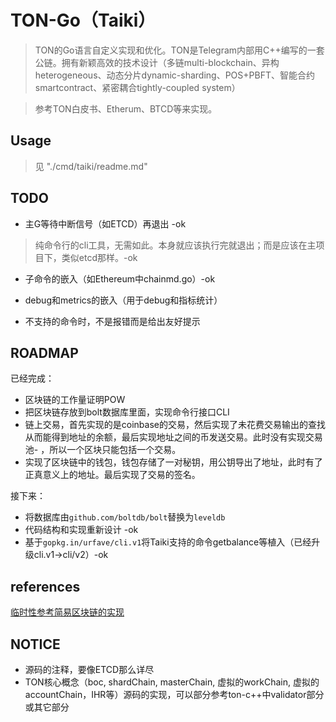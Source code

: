 # TON-Go（Taiki）

> TON的Go语言自定义实现和优化。TON是Telegram内部用C++编写的一套公链。拥有新颖高效的技术设计（多链multi-blockchain、异构heterogeneous、动态分片dynamic-sharding、POS+PBFT、智能合约smartcontract、紧密耦合tightly-coupled system）

> 参考TON白皮书、Etherum、BTCD等来实现。

## Usage
> 见 "./cmd/taiki/readme.md"

## TODO
- 主G等待中断信号（如ETCD）再退出 -ok

> 纯命令行的cli工具，无需如此。本身就应该执行完就退出；而是应该在主项目下，类似etcd那样。-ok

- 子命令的嵌入（如Ethereum中chainmd.go）-ok

- debug和metrics的嵌入（用于debug和指标统计）
- 不支持的命令时，不是报错而是给出友好提示


## ROADMAP

已经完成：
- 区块链的工作量证明POW
- 把区块链存放到bolt数据库里面，实现命令行接口CLI
- 链上交易，首先实现的是coinbase的交易，然后实现了未花费交易输出的查找从而能得到地址的余额，最后实现地址之间的币发送交易。此时没有实现交易池- ，所以一个区块只能包括一个交易。
- 实现了区块链中的钱包，钱包存储了一对秘钥，用公钥导出了地址，此时有了正真意义上的地址。最后实现了交易的签名。

接下来：
- 将数据库由`github.com/boltdb/bolt`替换为`leveldb`
- 代码结构和实现重新设计 -ok
- 基于`gopkg.in/urfave/cli.v1`将Taiki支持的命令getbalance等植入（已经升级cli.v1->cli/v2）-ok



## references 
[临时性参考简易区块链的实现](https://github.com/zyjblockchain/A_golang_blockchain/blob/master/CLI.go)

## NOTICE
- 源码的注释，要像ETCD那么详尽
- TON核心概念（boc, shardChain, masterChain, 虚拟的workChain, 虚拟的accountChain，IHR等）源码的实现，可以部分参考ton-c++中validator部分或其它部分